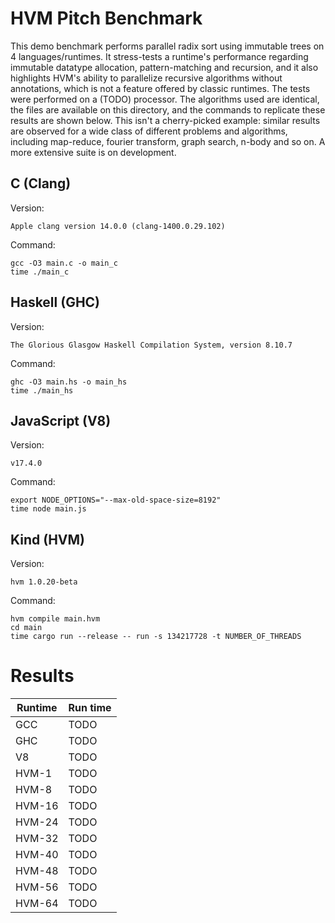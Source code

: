 HVM Pitch Benchmark
===================

This demo benchmark performs parallel radix sort using immutable trees on 4
languages/runtimes. It stress-tests a runtime's performance regarding immutable
datatype allocation, pattern-matching and recursion, and it also highlights
HVM's ability to parallelize recursive algorithms without annotations, which is
not a feature offered by classic runtimes. The tests were performed on a (TODO)
processor. The algorithms used are identical, the files are available on this
directory, and the commands to replicate these results are shown below. This
isn't a cherry-picked example: similar results are observed for a wide class of
different problems and algorithms, including map-reduce, fourier transform,
graph search, n-body and so on. A more extensive suite is on development.

## C (Clang)

Version:

```
Apple clang version 14.0.0 (clang-1400.0.29.102)
```

Command:

```
gcc -O3 main.c -o main_c
time ./main_c
```

## Haskell (GHC)

Version:

```
The Glorious Glasgow Haskell Compilation System, version 8.10.7
```

Command:

```
ghc -O3 main.hs -o main_hs
time ./main_hs
```

## JavaScript (V8)

Version:

```
v17.4.0
```

Command:

```
export NODE_OPTIONS="--max-old-space-size=8192"
time node main.js
```

## Kind (HVM)

Version:

```
hvm 1.0.20-beta
```

Command:

```
hvm compile main.hvm
cd main
time cargo run --release -- run -s 134217728 -t NUMBER_OF_THREADS
```

# Results

Runtime | Run time
------- | --------
GCC     | TODO 
GHC     | TODO
V8      | TODO
HVM-1   | TODO
HVM-8   | TODO
HVM-16  | TODO
HVM-24  | TODO
HVM-32  | TODO
HVM-40  | TODO
HVM-48  | TODO
HVM-56  | TODO
HVM-64  | TODO
